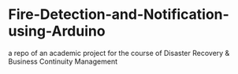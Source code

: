 # Fire-Detection-and-Notification-using-Arduino
a repo of an academic project for the course of Disaster Recovery &amp; Business Continuity Management
